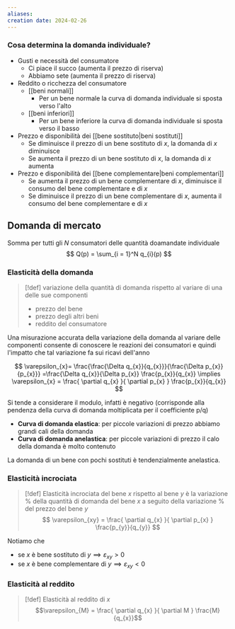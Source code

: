 ```yaml
---
aliases: 
creation date: 2024-02-26
---
```


### Cosa determina la domanda individuale?
- Gusti e necessità del consumatore
	- Ci piace il succo (aumenta il prezzo di riserva)
	- Abbiamo sete (aumenta il prezzo di riserva)
- Reddito o ricchezza del consumatore
	- [[beni normali]]
		- Per un bene normale la curva di domanda individuale si sposta verso l'alto
	- [[beni inferiori]]
		- Per un bene inferiore la curva di domanda individuale si sposta verso il basso
- Prezzo e disponibilità dei [[bene sostituto|beni sostituti]]
	- Se diminuisce il prezzo di un bene sostituto di $x$, la domanda di $x$ diminuisce
	- Se aumenta il prezzo di un bene sostituto di $x$, la domanda di $x$ aumenta
- Prezzo e disponibilità dei [[bene complementare|beni complementari]]
	- Se aumenta il prezzo di un bene complementare di $x$, diminuisce il consumo del bene complementare e di $x$
	- Se diminuisce il prezzo di un bene complementare di $x$, aumenta il consumo del bene complementare e di $x$

## Domanda di mercato
Somma per tutti gli $N$ consumatori delle quantità doamandate individuale
$$ Q(p) = \sum_{i = 1}^N q_{i}(p) $$


### Elasticità della domanda
>[!def]
>variazione della quantità di domanda rispetto al variare di una delle sue componenti
>- prezzo del bene
>- prezzo degli altri beni
>- reddito del consumatore

Una misurazione accurata della variazione della domanda al variare delle componenti consente di conoscere le reazioni dei consumatori e quindi l'impatto che tal variazione fa sui ricavi dell'anno

$$ \varepsilon_{x}= \frac{\frac{\Delta q_{x}}{q_{x}}}{\frac{\Delta p_{x}}{p_{x}}} =\frac{\Delta q_{x}}{\Delta p_{x}} \frac{p_{x}}{q_{x}} \implies \varepsilon_{x} = \frac{ \partial q_{x} }{ \partial p_{x} } \frac{p_{x}}{q_{x}} $$

Si tende a considerare il modulo, infatti è negativo (corrisponde alla pendenza della curva di domanda moltiplicata per il coefficiente p/q)


- **Curva di domanda elastica**: per piccole variazioni di prezzo abbiamo grandi cali della domanda
- **Curva di domanda anelastica**: per piccole variazioni di prezzo il calo della domanda è molto contenuto 


La domanda di un bene con pochi sostituti è tendenzialmente anelastica.

### Elasticità incrociata
>[!def]
>Elasticità incrociata del bene $x$ rispetto al bene $y$ è la variazione % della quantità di domanda del bene $x$ a seguito della variazione % del prezzo del bene $y$
>$$ \varepsilon_{xy} = \frac{ \partial q_{x} }{ \partial p_{x} }  \frac{p_{y}}{q_{y}} $$
>

Notiamo che 
- se $x$ è bene sostituto di $y \implies \varepsilon_{xy} > 0$
- se $x$ è bene complementare di $y \implies \varepsilon_{xy} < 0$

### Elasticità al reddito

> [!def]
> Elasticità al reddito di $x$
> $$\varepsilon_{M} = \frac{ \partial q_{x} }{ \partial M } \frac{M}{q_{x}}$$